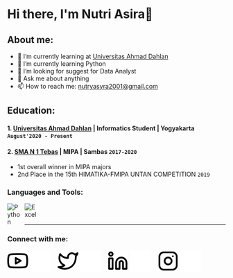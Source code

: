 # Hi there, I'm Nutri Asira👋
## About me:
- 🔭 I’m currently learning at [Universitas Ahmad Dahlan](https://uad.ac.id/id/)
- 🌱 I’m currently learning Python
- 🤔 I’m looking for suggest for Data Analyst
- 💬 Ask me about anything
- 📫 How to reach me: nutryasyra2001@gmail.com

## Education:

#### 1. [Universitas Ahmad Dahlan](https://uad.ac.id/id/) | Informatics Student | Yogyakarta `August'2020 - Present `
 #### 2. [SMA N 1 Tebas](http://sman1-tebas.mysch.id/) | MIPA | Sambas `2017-2020`
   - 1st overall winner in MIPA majors
   - 2nd Place in the 15th HIMATIKA-FMIPA UNTAN COMPETITION `2019`
### Languages and Tools:

[<img align="left" alt="Python" width="30px" src="https://upload.wikimedia.org/wikipedia/commons/thumb/c/c3/Python-logo-notext.svg/110px-Python-logo-notext.svg.png?20100317150552" style="padding-right:10px;" />][webdev]
[<img align="left" alt="Excel" width="30px" src="https://is2-ssl.mzstatic.com/image/thumb/Purple126/v4/a8/fd/5a/a8fd5a84-c6f1-355f-3b9f-6e86598efaa3/XCEL.png/1200x630bb.png" style="padding-right:10px;" />][webdev]

<br />
<br />

---
### Connect with me:

[![website](./img/youtube-light.svg)](https://www.youtube.com/channel/UCw8jN9UClaM8MYawzNeOIVQ#gh-light-mode-only)
[![website](./img/youtube-dark.svg)](https://www.youtube.com/channel/UCw8jN9UClaM8MYawzNeOIVQ#gh-dark-mode-only)
&nbsp;&nbsp;
[![website](./img/twitter-light.svg)](https://twitter.com/hynuty#gh-light-mode-only)
[![website](./img/twitter-dark.svg)](https://twitter.com/hynuty#gh-dark-mode-only)
&nbsp;&nbsp;
[![website](./img/linkedin-light.svg)](https://www.linkedin.com/in/nutriasira#gh-light-mode-only)
[![website](./img/linkedin-dark.svg)](https://www.linkedin.com/in/nutriasira#gh-dark-mode-only)
&nbsp;&nbsp;
[![website](./img/instagram-light.svg)](https://instagram.com/hy.nuty#gh-light-mode-only)
[![website](./img/instagram-dark.svg)](https://instagram.com/hy.nuty#gh-dark-mode-only)

[webdev]: https://github.com/NutriAsira 
